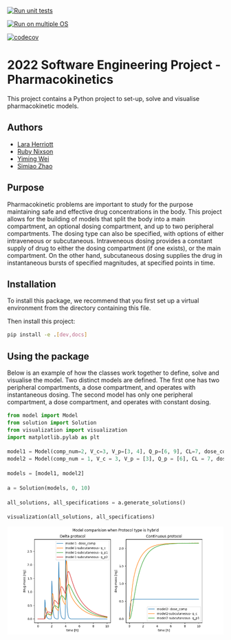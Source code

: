 [![Run unit tests](https://github.com/laraherriott/PK-project/actions/workflows/unit-tests.yml/badge.svg)](https://github.com/laraherriott/PK-project/actions/workflows/unit-tests.yml)

[![Run on multiple OS](https://github.com/laraherriott/PK-project/actions/workflows/os-tests.yml/badge.svg)](https://github.com/laraherriott/PK-project/actions/workflows/os-tests.yml)

[![codecov](https://codecov.io/gh/laraherriott/PK-project/branch/master/graph/badge.svg?token=T1IG316M0W)](https://codecov.io/gh/laraherriott/PK-project)

# 2022 Software Engineering Project - Pharmacokinetics
This project contains a Python project to set-up, solve and visualise pharmacokinetic models.

## Authors
- [Lara Herriott](https://github.com/laraherriott)
- [Ruby Nixson](https://github.com/rubynixson)
- [Yiming Wei](https://github.com/weiym97)
- [Simiao Zhao](https://github.com/SimiaoZhao)

## Purpose
Pharmacokinetic problems are important to study for the purpose maintaining safe and effective drug concentrations in the body.
This project allows for the building of models that split the body into a main compartment, an optional dosing compartment, and up to two peripheral compartments.
The dosing type can also be specified, with options of either intraveneous or subcutaneous.
Intraveneous dosing provides a constant supply of drug to either the dosing compartment (if one exists), or the main compartment.
On the other hand, subcutaneous dosing supplies the drug in instantaneous bursts of specified magnitudes, at specified points in time.

## Installation
To install this package, we recommend that you first set up a virtual environment from the directory containing this file.

Then install this project:
```bash
pip install -e .[dev,docs]
```

## Using the package
Below is an example of how the classes work together to define, solve and visualise the model.
Two distinct models are defined. The first one has two peripheral compartments, a dose compartment, and operates with instantaneous dosing.
The second model has only one peripheral compartment, a dose compartment, and operates with constant dosing.

```python
from model import Model
from solution import Solution
from visualization import visualization
import matplotlib.pylab as plt

model1 = Model(comp_num=2, V_c=3, V_p=[3, 4], Q_p=[6, 9], CL=7, dose_comp=9, constinput=0, centerpoints=[1, 2, 3, 4], magnitudes=[1, 2, 3, 4])
model2 = Model(comp_num = 1, V_c = 3, V_p = [3], Q_p = [6], CL = 7, dose_comp = 9, constinput=5)

models = [model1, model2]

a = Solution(models, 0, 10)

all_solutions, all_specifications = a.generate_solutions()

visualization(all_solutions, all_specifications)
```
![Example output](https://github.com/laraherriott/PK-project/blob/2998fe1f579f84a9a6e0dd1a42066943854d3f62/pkmodel/model_specific_visual.png)
